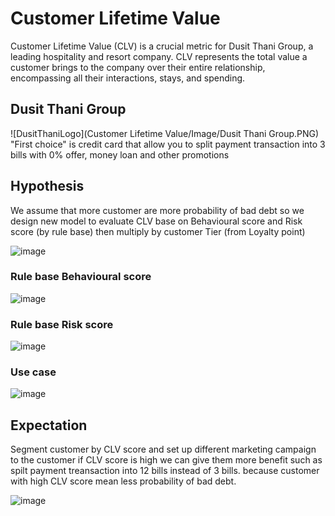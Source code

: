 # Customer Lifetime Value

Customer Lifetime Value (CLV) is a crucial metric for Dusit Thani Group, a leading hospitality and resort company. CLV represents the total value a customer brings to the company over their entire relationship, encompassing all their interactions, stays, and spending.

## Dusit Thani Group
![DusitThaniLogo](Customer Lifetime Value/Image/Dusit Thani Group.PNG)
"First choice" is credit card that allow you to split payment transaction into 3 bills with 0% offer, money loan and other promotions

## Hypothesis
We assume that more customer are more probability of bad debt so we design new model to evaluate CLV base on Behavioural score and Risk score (by rule base)
then multiply by customer Tier (from Loyalty point)

![image](Firstchoice-5.png)

### Rule base Behavioural score
![image](Firstchoice-6.png)

### Rule base Risk score
![image](Firstchoice-7.png)

### Use case
![image](Firstchoice-08.png)

## Expectation
Segment customer by CLV score and set up different marketing campaign to the customer
if CLV score is high we can give them more benefit such as spilt payment treansaction into 12 bills instead of 3 bills.
because customer with high CLV score mean less probability of bad debt.

![image](Firstchoice-4.png)
